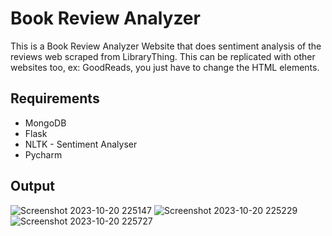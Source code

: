 # Book Review Analyzer
This is a Book Review Analyzer Website that does sentiment analysis of the reviews web scraped from LibraryThing. This can be replicated with other websites too, ex: GoodReads, you just have to change the HTML elements.

## Requirements
- MongoDB
- Flask
- NLTK - Sentiment Analyser
- Pycharm

## Output
![Screenshot 2023-10-20 225147](https://github.com/ellow0rld/Book-Review-Analysis/assets/116413038/01b24444-daa4-4c46-827b-f5f86c01d724)
![Screenshot 2023-10-20 225229](https://github.com/ellow0rld/Book-Review-Analysis/assets/116413038/2d123786-6436-41f6-bd9e-e92467609550)
![Screenshot 2023-10-20 225727](https://github.com/ellow0rld/Book-Review-Analysis/assets/116413038/5f7f2fe6-dcc3-4d98-b6f3-a5a759d93207)
